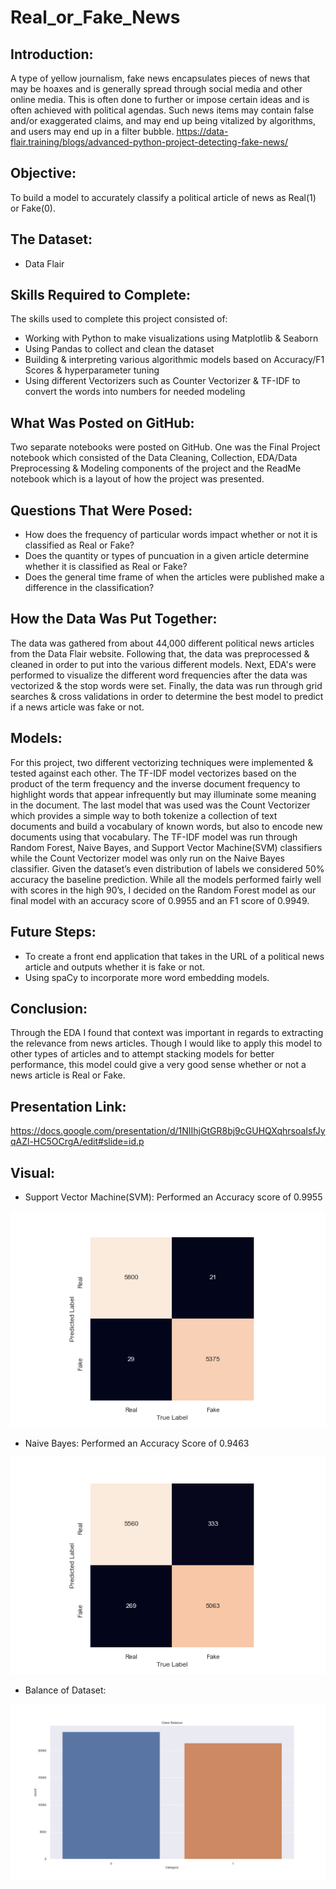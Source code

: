 # Real_or_Fake_News


## Introduction:

A type of yellow journalism, fake news encapsulates pieces of news that may be hoaxes and is generally spread through social media and other online media. This is often done to further or impose certain ideas and is often achieved with political agendas. Such news items may contain false and/or exaggerated claims, and may end up being vitalized by algorithms, and users may end up in a filter bubble. 
https://data-flair.training/blogs/advanced-python-project-detecting-fake-news/

## Objective:
 
To build a model to accurately classify a political article of news as Real(1) or Fake(0).

## The Dataset:

* Data Flair

## Skills Required to Complete:

The skills used to complete this project consisted of:

* Working with Python to make visualizations using Matplotlib & Seaborn
* Using Pandas to collect and clean the dataset
* Building & interpreting various algorithmic models based on Accuracy/F1 Scores & hyperparameter tuning
* Using different Vectorizers such as Counter Vectorizer & TF-IDF to convert the words into numbers for needed modeling

## What Was Posted on GitHub:

Two separate notebooks were posted on GitHub. One was the Final Project notebook which consisted of the Data Cleaning, Collection, EDA/Data Preprocessing & Modeling components of the project and the ReadMe notebook which is a layout of how the project was presented.

## Questions That Were Posed:

* How does the frequency of particular words impact whether or not it is classified as Real or Fake?
* Does the quantity or types of puncuation in a given article determine whether it is classified as Real or Fake?
* Does the general time frame of when the articles were published make a difference in the classification?

## How the Data Was Put Together:

The data was gathered from about 44,000 different political news articles from the Data Flair website. Following that, the data was preprocessed & cleaned in order to put into the various different models. Next, EDA's were performed to visualize the different word frequencies after the data was vectorized & the stop words were set. Finally, the data was run through grid searches & cross validations in order to determine the best model to predict if a news article was fake or not.

## Models:

For this project, two different vectorizing techniques were implemented & tested against each other. The TF-IDF model vectorizes based on the product of the term frequency and the inverse document frequency to highlight words that appear infrequently but may illuminate some meaning in the document. The last model that was used was the Count Vectorizer which provides a simple way to both tokenize a collection of text documents and build a vocabulary of known words, but also to encode new documents using that vocabulary. The TF-IDF model was run through Random Forest, Naive Bayes, and Support Vector Machine(SVM) classifiers while the Count Vectorizer model was only run on the Naive Bayes classifier. Given the dataset’s even distribution of labels we considered 50% accuracy the baseline prediction. While all the models performed fairly well with scores in the high 90’s, I decided on the Random Forest model as our final model with an accuracy score of 0.9955 and an F1 score of 0.9949.

## Future Steps:

* To create a front end application that takes in the URL of a political news article and outputs whether it is fake or not.
* Using spaCy to incorporate more word embedding models.

## Conclusion:

Through the EDA I found that context was important in regards to extracting the relevance from news articles. Though I would like to apply this model to other types of articles and to attempt stacking models for better performance, this model could give a very good sense whether or not a news article is Real or Fake.

## Presentation Link:

https://docs.google.com/presentation/d/1NIIhjGtGR8bj9cGUHQXqhrsoaIsfJyqAZl-HC5OCrgA/edit#slide=id.p

## Visual:

* Support Vector Machine(SVM): Performed an Accuracy score of 0.9955

![Image](SVM_CM.png)


* Naive Bayes: Performed an Accuracy Score of 0.9463

![Image](NB_CM.png)


* Balance of Dataset:

![Image](Data_Balance.png)







